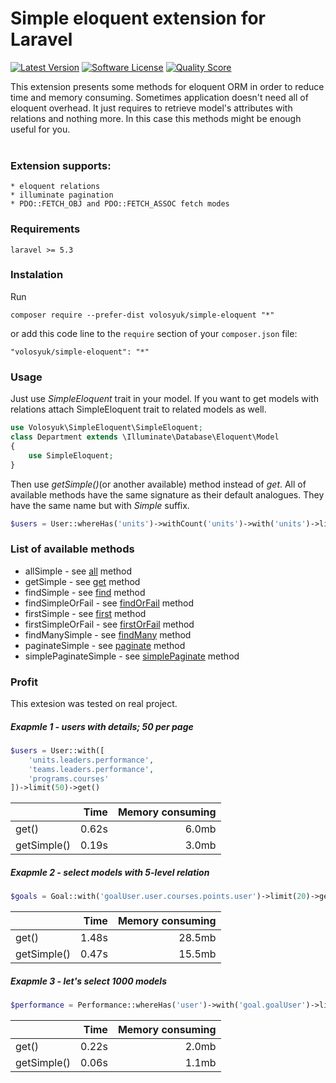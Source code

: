 Simple eloquent extension for Laravel
===========================

[![Latest Version](https://img.shields.io/packagist/v/volosyuk/simple-eloquent.svg?style=flat-square)](https://packagist.org/packages/volosyuk/simple-eloquent)
[![Software License](https://img.shields.io/github/license/andreyvolosyuk/simple-eloquent.svg?style=flat-square)](https://github.com/andreyvolosyuk/simple-eloquent/blob/master/LICENSE.txt)
[![Quality Score](https://img.shields.io/scrutinizer/g/andreyvolosyuk/simple-eloquent.svg?style=flat-square)](https://scrutinizer-ci.com/g/andreyvolosyuk/simple-eloquent/)


This extension presents some methods for eloquent ORM in order to reduce time and memory consuming.
Sometimes application doesn't need all of eloquent overhead. It just requires to retrieve model's attributes with relations and nothing more.
In this case this methods might be enough useful for you.
<br><br>


### Extension supports:

    * eloquent relations
    * illuminate pagination
    * PDO::FETCH_OBJ and PDO::FETCH_ASSOC fetch modes


### Requirements
    laravel >= 5.3
    
### Instalation
Run

```
composer require --prefer-dist volosyuk/simple-eloquent "*"
```

or add this code line to the `require` section of your `composer.json` file:

```
"volosyuk/simple-eloquent": "*"
```

### Usage

Just use *SimpleEloquent* trait in your model. If you want to get models with relations attach SimpleEloquent trait to related models as well.

```php
use Volosyuk\SimpleEloquent\SimpleEloquent;
class Department extends \Illuminate\Database\Eloquent\Model
{
    use SimpleEloquent;
}
```
Then use *getSimple()*(or another available) method instead of *get*.
All of available methods have the same signature as their default analogues. They have the same name but with _Simple_ suffix.
```php
$users = User::whereHas('units')->withCount('units')->with('units')->limit(10)->getSimple()
```

### List of available methods

  * allSimple - see [all](https://laravel.com/api/5.4/Illuminate/Database/Eloquent/Model.html#method_all) method
  * getSimple - see [get](https://laravel.com/api/5.4/Illuminate/Database/Eloquent/Builder.html#method_get) method
  * findSimple - see [find](https://laravel.com/api/5.4/Illuminate/Database/Eloquent/Builder.html#method_find) method
  * findSimpleOrFail - see [findOrFail](https://laravel.com/api/5.4/Illuminate/Database/Eloquent/Builder.html#method_findOrFail) method
  * firstSimple - see [first](https://laravel.com/api/5.4/Illuminate/Database/Eloquent/Builder.html#method_first) method
  * firstSimpleOrFail - see [firstOrFail](https://laravel.com/api/5.4/Illuminate/Database/Eloquent/Builder.html#method_firstOrFail) method
  * findManySimple - see [findMany](https://laravel.com/api/5.4/Illuminate/Database/Eloquent/Builder.html#method_findMany) method
  * paginateSimple - see [paginate](https://laravel.com/api/5.4/Illuminate/Database/Eloquent/Builder.html#method_paginate) method
  * simplePaginateSimple - see [simplePaginate](https://laravel.com/api/5.4/Illuminate/Database/Eloquent/Builder.html#method_simplePaginate) method


### Profit

This extesion was tested on real project. 

##### Exapmle 1 - users with details; 50 per page

```php
$users = User::with([
    'units.leaders.performance',
    'teams.leaders.performance',
    'programs.courses'
])->limit(50)->get()
```

|                   | Time          | Memory consuming  |
| :---              |          ---: |          ---:     |
| get()             | 0.62s         | 6.0mb             |
| getSimple()       | 0.19s         | 3.0mb             |

##### Exapmle 2 - select models with 5-level relation

```php
$goals = Goal::with('goalUser.user.courses.points.user')->limit(20)->get()
```

|                   | Time          | Memory consuming  |
| :---              |          ---: |          ---:     |
| get()             | 1.48s         | 28.5mb             |
| getSimple()       | 0.47s         | 15.5mb             |

##### Exapmle 3 - let's select 1000 models
```php
$performance = Performance::whereHas('user')->with('goal.goalUser')->limit(1000)->get()
```

|                   | Time          | Memory consuming  |
| :---              |          ---: |          ---:     |
| get()             | 0.22s         | 2.0mb             |
| getSimple()       | 0.06s         | 1.1mb             |